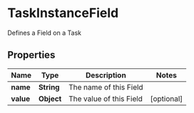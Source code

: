 

# TaskInstanceField

Defines a Field on a Task

## Properties

| Name | Type | Description | Notes |
|------------ | ------------- | ------------- | -------------|
|**name** | **String** | The name of this Field |  |
|**value** | **Object** | The value of this Field |  [optional] |



